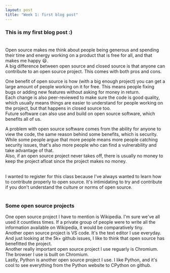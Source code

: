 ```yaml
---
layout: post
title: "Week 1: first blog post"
---
```


### This is my first  blog post :)<br><br>

Open source makes me think about people being generous and spending their time and energy working on a product that is free for all, and that makes me happy 😃.<br>
A big difference between open source and closed source is that anyone can contribute to an open source project. This comes with both pros and cons.<br>

One benefit of open source is how (with a big enough project) you can get a large amount of people working on it for free. This means people fixing bugs or adding new features without asking for money in return.<br>
Each change is also peer-reviewed to make sure the code is good quality, which usually means things are easier to understand for people working on the project, but that happens in closed source too.<br>
Future software can also use and build on open source software, which benefits all of us.<br>

A problem with open source software comes from the ability for anyone to view the code, the same reason behind some benefits, which is security. While some people argue that more people means more people catching security issues, that's also more people who can find a vulnerability and take advantage of that.<br>
Also, if an open source project never takes off, there is usually no money to keep the project afloat since the project makes no money.<br><br>

I wanted to register for this class because I've always wanted to learn how to contribute properly to open source. It's intimidating to try and contribute if you don't understand the culture or norms of open source.<br><br>

### Some open source projects

One open source project I have to mention is Wikipedia. I'm sure we've all used it countless times. If a private group of people were to write all the information available on Wikipedia, it would be comparatively tiny.<br>
Another open source project is VS code. It's the text editor I use everyday. And just looking at the 5k+ github issues, I like to think that open source has benefitted the project.<br>
Another really important open source project I use reguarly is Chromium. The browser I use is built on Chromium.<br>
Lastly, Python is another open source project I use. I like Python, and it's cool to see everything from the Python website to CPython on github.
